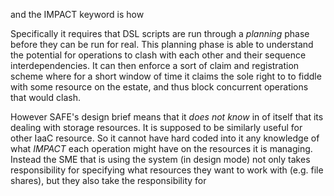 
and the IMPACT keyword
is how 

Specifically it
requires that DSL scripts are run through a *planning* phase before they can be
run for real. This planning phase is able to understand the potential for
operations to clash with each other and their sequence interdependencies. It can
then enforce a sort of claim and registration scheme where for a short window of
time it claims the sole right to to fiddle with some resource on the estate, and
thus block concurrent operations that would clash.

However SAFE's design brief means that it *does not know* in of itself that its
dealing with storage resources. It is supposed to be similarly useful for other
IaaC resource. So it cannot have hard coded into it any knowledge of what
*IMPACT* each operation might have on the resources it is managing. Instead the
SME that is using the system (in design mode) not only takes responsibility for
specifying what resources they want to work with (e.g. file shares), but they
also take the responsibility for 
